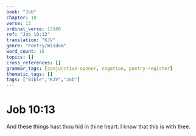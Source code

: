 ```yaml
---
book: "Job"
chapter: 10
verse: 13
ordinal_verse: 13100
ref: "Job 10:13"
translation: "KJV"
genre: "Poetry/Wisdom"
word_count: 16
topics: []
cross_references: []
grammar_tags: [conjunctive-opener, negation, poetry-register]
thematic_tags: []
tags: ["Bible","KJV","Job"]
---
```


# Job 10:13

And these things hast thou hid in thine heart: I know that this is with thee.
